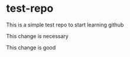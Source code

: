 # test-repo
This is a simple test repo to start learning github

This change is necessary

This change is good
